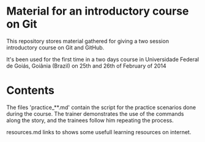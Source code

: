 Material for an introductory course on Git
==========================================

This repository stores material gathered for giving a two session introductory course on Git and GitHub.

It's been used for the first time in a two days course in Universidade Federal de Goiás, Goiânia (Brazil) on 25th and 26th of February of 2014


# Contents

The files 'practice_**.md' contain the script for the practice scenarios done during the course. The trainer demonstrates the use of the commands along the story, and the trainees follow him repeating the process.

resources.md links to shows some usefull learning resources on internet.